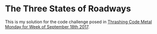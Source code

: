 # The Three States of Roadways

This is my solution for the code challenge posed in [Thrashing Code Metal Monday for Week of September 18th 2017](http://blog.adron.me/articles/thrashing-code-metal-monday-09-18-2017/).
